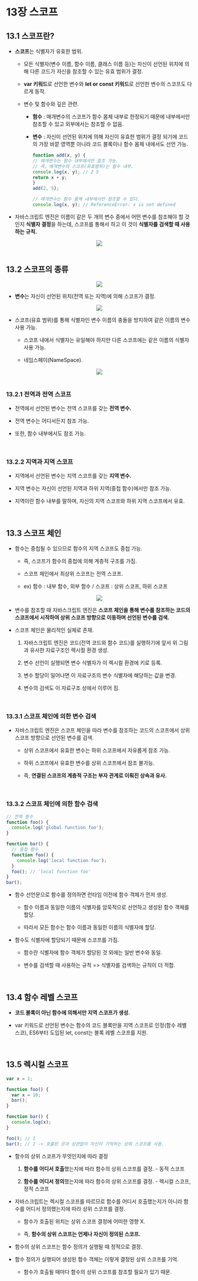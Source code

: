 # 13장 스코프

## 13.1 스코프란?

- **스코프**는 식별자가 유효한 범위.

  - 모든 식별자(변수 이름, 함수 이름, 클래스 이름 등)는 자신이 선언된 위치에 의해 다른 코드가 자신을 참조할 수 있는 유효 범위가 결정.
 
  - **var 키워드**로 선언한 변수와 **let or const 키워드**로 선언한 변수의 스코프도 다르게 동작.
 
  - 변수 및 함수와 깊은 관련.
 
    - **함수** : 매개변수의 스코프가 함수 몸체 내부로 한정되기 때문에 내부에서만 참조할 수 있고 외부에서는 참조할 수 없음.
   
    - **변수** : 자신이 선언된 위치에 의해 자신이 유효한 범위가 결정 되기에 코드의 가장 바깥 영역뿐 아니라 코드 블록이나 함수 몸체 내에서도 선언 가능.

      ```jsx
      function add(x, y) {
      // 매개변수는 함수 내부에서만 참조 가능.
      // 즉，매개변수의 스코프(유효범위)는 함수 내부.
      console.log(x, y); // 2 5
      return x + y;
      }
      add(2, 5);

      // 매개변수는 함수 몸체 내부에서만 참조할 수 있다.
      console.log(x, y); // ReferenceError: x is not defined
      ```
- 자바스크립트 엔진은 이름이 같은 두 개의 변수 중에서 어떤 변수를 참조해야 할 것인지 **식별자 결정**을 하는데, 스코프를 통해서 하고 이 것이 **식별자를 검색할 때 사용하는 규칙.**

<div align="center">
  <img src="https://github.com/proamateur92/JS-deep-dive-study/assets/105143449/914449f4-25e1-43b4-ba7b-04f86787f86d">
</div>
<br>

## 13.2 스코프의 종류

<div align="center">
  <img src="https://github.com/proamateur92/JS-deep-dive-study/assets/105143449/0cb1d5bc-bf09-4903-af04-d86cb6f21206">
</div>

- **변수**는 자신이 선언된 위치(전역 또는 지역)에 의해 스코프가 결정.

<div align="center">
  <img src="https://github.com/proamateur92/JS-deep-dive-study/assets/105143449/e551d839-ba5f-495c-8d99-a17edbce15ad">
</div>

- 스코프(유효 범위)를 통해 식별자인 변수 이름의 충돌을 방지하여 같은 이름의 변수 사용 가능.

  - 스코프 내에서 식별자는 유일해야 하지만 다른 스코프에는 같은 이름의 식별자 사용 가능.
 
  - 네임스페이(NameSpace).

<div align="center">
  <img src="https://github.com/proamateur92/JS-deep-dive-study/assets/105143449/b36e837a-2aa0-48eb-9f5f-9be14cc7120a">
</div> 
<br>

### 13.2.1 전역과 전역 스코프

- 전역에서 선언된 변수는 전역 스코프를 갖는 **전역 변수.**

- 전역 변수는 어디서든지 참조 가능.

- 또한, 함수 내부에서도 참조 가능.
<br>

### 13.2.2 지역과 지역 스코프

- 지역에서 선언된 변수는 지역 스코프를 갖는 **지역 변수.**

- 지역 변수는 자신이 선언된 지역과 하위 지역(중첩 함수)에서만 참조 가능.

- 지역이란 함수 내부를 말하며, 자신의 지역 스코프와 하위 지역 스코프에서 유효.
<br>

## 13.3 스코프 체인

- 함수는 중첩될 수 있으므로 함수의 지역 스코프도 중첩 가능.

  - 즉, 스코프가 함수의 중첩에 의해 계층적 구조를 가짐.
 
  - 스코프 체인에서 최상위 스코프는 전역 스코프.
 
  - ex) 함수 : 내부 함수, 외부 함수 / 스코프 : 상위 스코프, 하위 스코프

<div align="center">
  <img src="https://github.com/proamateur92/JS-deep-dive-study/assets/105143449/10edc875-5297-4f1e-a482-096253f7e615">
</div> 

- 변수를 참조할 때 자바스크립트 엔진은 **스코프 체인을 통해 변수를 참조하는 코드의 스코프에서 시작하여 상위 스코프 방향으로 이동하며 선언된 변수를 검색.**

- 스코프 체인은 물리적인 실체로 존재.

  1. 자바스크립트 엔진은 코드(전역 코드와 함수 코드)를 실행하기에 앞서 위 그림과 유사한 자료구조인 렉시컬 환경 생성.
 
  2. 변수 선언이 실행되면 변수 식별자가 이 렉시컬 환경에 키로 등록.
 
  3. 변수 할당이 일어나면 이 자료구조의 변수 식별자에 해당하는 값을 변경.
 
  4. 변수의 검색도 이 자료구조 상에서 이루어 짐.
 <br>
 
### 13.3.1 스코프 체인에 의한 변수 검색

- 자바스크립트 엔진은 스코프 체인을 따라 변수를 참조하는 코드의 스코프에서 상위 스코프 방향으로 선언된 변수를 검색.

  - 상위 스코프에서 유효한 변수는 하위 스코프에서 자유롭게 참조 가능.

  - 하위 스코프에서 유효한 변수를 상위 스코프에서 참조 불가능.
 
  - 즉, **연결된 스코프의 계층적 구조는 부자 관계로 이뤄진 상속과 유사.**
<br>

### 13.3.2 스코프 체인에 의한 함수 검색

```jsx
// 전역 함수
function foo() {
  console.log('global function foo'); 
}

function bar() {
  // 중첩 함수
  function foo() {
    console.log('local function foo');
  }
  foo(); // 'local function foo'
}
bar();
```

- 함수 선언문으로 함수를 정의하면 런타임 이전에 함수 객체가 먼저 생성.

  - 함수 이름과 동일한 이름의 식별자를 암묵적으로 선언하고 생성된 함수 객체를 할당.
 
  - 따라서 모든 함수는 함수 이름과 동일한 이름의 식별자에 할당.
 
- 함수도 식별자에 할당되기 때문에 스코프를 가짐.

  - 함수란 식별자에 함수 객체가 할당된 것 외에는 일반 변수와 동일.
 
  - 변수를 검색할 때 사용하는 규칙 => 식별자를 검색하는 규칙이 더 적합.
<br>

## 13.4 함수 레벨 스코프

- **코드 블록이 아닌 함수에 의해서만 지역 스코프가 생성.**

- var 키워드로 선언된 변수는 함수의 코드 블록만을 지역 스코프로 인정(함수 레벨 스코), ES6부터 도입된 let, const는 블록 레벨 스코프를 지원.
<br>

## 13.5 렉시컬 스코프

```jsx
var x = 1;

function foo() {
  var x = 10;
  bar();
}

function bar() {
  console.log(x);
}

foo(); // 1
bar(); // 1 -> 호출된 곳과 상관없이 자신이 기억하는 상위 스코프를 사용.
```

- 함수의 상위 스코프가 무엇인지에 따라 결정

  1. **함수를 어디서 호출**했는지에 따라 함수의 상위 스코프를 결정. - 동적 스코프

  2. **함수를 어디서 정의**했는지에 따라 함수의 상위 스코프를 결정. - 렉시컬 스코프, 정적 스코프

- 자바스크립트는 렉시컬 스코프를 따르므로 함수를 어디서 호출했는지가 아니라 함수를 어디서 정의했는지에 따라 상위 스코프를 결정.

  - 함수가 호출된 위치는 상위 스코프 결정에 어떠한 영향 X.
 
  - 즉, **함수의 상위 스코프는 언제나 자신이 정의된 스코프.**

- 함수의 상위 스코프는 함수 정의가 실행될 때 정적으로 결정.

- 함수 정의가 실행되어 생성된 함수 객체는 이렇게 결정된 상위 스코프를 기억.

  - 함수가 호출될 때마다 함수의 상위 스코프를 참조할 필요가 있기 때문.
